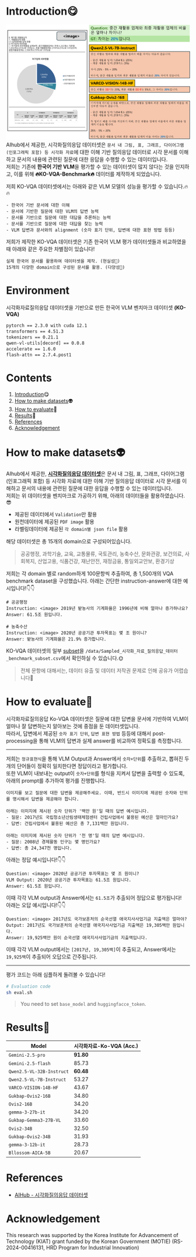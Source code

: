 # Introduction😋
![img](../그림1.png)  
AIhub에서 제공한, 시각화질의응답 데이터셋은 `문서 내 그림, 표, 그래프, 다이어그램(인포그래픽 포함) 등 시각화 자료`에 대한 이해 기반 질의응답 데이터로 시각 문서를 이해하고 문서의 내용에 관련된 질문에 대한 응답을 수행할 수 있는 데이터입니다.  
저희는 기존에 **한국어 기반 VLM**을 평가할 수 있는 데이터셋이 많지 않다는 것을 인지하고, 이를 위해 **🔥KO-VQA-Benchmark🔥** 데이터를 제작하게 되었습니다.  

저희 KO-VQA 데이터셋에서는 아래와 같은 VLM 모델의 성능을 평가할 수 있습니다.🔥🔥
```
- 한국어 기반 문서에 대한 이해
- 문서에 기반한 질문에 대한 VLM의 답변 능력
- 문서를 기반으로 질문에 대한 대답을 추론하는 능력
- 문서를 기반으로 질문에 대한 대답을 찾는 능력
- VLM 답변과 문서와의 alignment (숫자 표기 단위, 답변에 대한 표현 방법 등등)
```

저희가 제작한 KO-VQA 데이터셋은 기존 한국어 VLM 평가 데이터셋들과 비교하였을 때 아래와 같은 주요한 차별점이 있습니다!
```
실제 한국어 문서를 활용하여 데이터셋을 제작. (현실성🌟)
15개의 다양한 domain으로 구성된 문서를 활용. (다양성🌟)
```

# Environment
시각화자료질의응답 데이터셋을 기반으로 만든 한국어 VLM 벤치마크 데이터셋 **(KO-VQA)**

```
pytorch == 2.3.0 with cuda 12.1
transformers == 4.51.3
tokenizers == 0.21.1
qwen-vl-utils[decord] == 0.0.8
accelerate == 1.6.0
flash-attn == 2.7.4.post1
```

# Contents
1. [Introduction](https://github.com/Marker-Inc-Korea/KO-VQA-Benchmark?tab=readme-ov-file#introduction)😋
2. [How to make datasets](https://github.com/Marker-Inc-Korea/KO-VQA-Benchmark?tab=readme-ov-file#how-to-make-datasets)👽
3. [How to evaluate](https://github.com/Marker-Inc-Korea/KO-VQA-Benchmark?tab=readme-ov-file#how-to-evaluate)🦾
4. [Results](https://github.com/Marker-Inc-Korea/KO-VQA-Benchmark?tab=readme-ov-file#results)🌟
5. [References](https://github.com/Marker-Inc-Korea/KO-VQA-Benchmark?tab=readme-ov-file#references)
6. [Acknowledgement](https://github.com/Marker-Inc-Korea/KO-VQA-Benchmark?tab=readme-ov-file#acknowledgement)

# How to make datasets👽
AIhub에서 제공한, [**시각화질의응답 데이터셋**](https://www.aihub.or.kr/aihubdata/data/view.do?currMenu=115&topMenu=100&dataSetSn=71812)은 문서 내 그림, 표, 그래프, 다이어그램(인포그래픽 포함) 등 시각화 자료에 대한 이해 기반 질의응답 데이터로 시각 문서를 이해하고 문서의 내용에 관련된 질문에 대한 응답을 수행할 수 있는 데이터입니다.  
저희는 위 데이터셋을 벤치마크로 가공하기 위해, 아래의 데이터들을 활용하였습니다.😎
- 제공된 데이터에서 `Validation`만 활용
- 원천데이터에 제공된 `PDF image` 활용
- 라벨링데이터에 제공된 `각 domain별 json file` 활용
  
해당 데이터셋은 총 15개의 domain으로 구성되어있습니다.  
> 공공행정, 과학기술, 교육, 교통물류, 국토관리, 농축수산, 문화관광, 보건의료, 사회복지, 산업고용, 식품건강, 재난안전, 재정금융, 통일외교안보, 환경기상
   
저희는 각 domain 별로 random하게 100문항씩 추출하여, 총 1,500개의 VQA benchmark dataset을 구성했습니다.
아래는 간단한 instruction-answer에 대한 예시입니다!👇👇
```
# 공공행정
Instruction: <image> 2019년 밭농사의 기계화율은 1996년에 비해 얼마나 증가하나요?
Answer: 61.5조 원입니다.

# 농축수산
Instruction: <image> 2020년 공공기관 투자목표는 몇 조 원이니?
Answer: 밭농사의 기계화율은 21.9% 증가합니다.
```
  
KO-VQA 데이터셋의 일부 [subset](https://github.com/Marker-Inc-Korea/KO-VQA-Benchmark/blob/main/data/Sampled_%EC%8B%9C%EA%B0%81%ED%99%94_%EC%9E%90%EB%A3%8C_%EC%A7%88%EC%9D%98%EC%9D%91%EB%8B%B5_%EB%8D%B0%EC%9D%B4%ED%84%B0_benchmark_subset.csv)을 `/data/Sampled_시각화_자료_질의응답_데이터_benchmark_subset.csv`에서 확인하실 수 있습니다.🌞
> 전체 문항에 대해서는, 데이터 유출 및 데이터 저작권 문제로 인해 공유가 어렵습니다🤫

# How to evaluate🦾
시각화자료질의응답 Ko-VQA 데이터셋은 질문에 대한 답변을 문서에 기반하여 VLM이 얼마나 잘 답변하는지 알아보는 것에 중점을 둔 데이터셋입니다.  
따라서, 답변에서 제공된 `숫자 표기 단위`, `답변 표현 방법` 등등에 대해서 post-processing을 통해 VLM의 답변과 실제 answer를 비교하여 정확도를 측정합니다.  

---

저희는 `정규표현식`을 통해 VLM Output과 Answer에서 `숫자+단위`를 추출하고, 뽑혀진 두 개의 단어들이 정확히 일치한다면 정답이라고 평가합니다.  
또한 VLM이 내보내는 output이 `숫자+단위`를 형식을 지켜서 답변을 출력할 수 있도록, 아래의 prompt를 추가하여 평가를 진행합니다.
```
이미지를 보고 질문에 대한 답변을 제공해주세요. 이때, 반드시 이미지에 제공된 숫자와 단위를 명시해서 답변을 제공해야 합니다.

아래는 이미지에 제시된 숫자 단위가 '백만 원'일 때의 답변 예시입니다.
- 질문: 2017년도 국립청소년산림생태체험센터 건립사업에서 불용된 예산은 얼마인가요?
- 답변: 건립사업에서 불용된 예산은 총 7,131백만 원입니다.

아래는 이미지에 제시된 숫자 단위가 '천 명'일 때의 답변 예시입니다.
- 질문: 2008년 경제활동 인구는 몇 명인가요?
- 답변: 총 24,347천 명입니다.
```
  
아래는 정답 예시입니다!👇👇
```
Question: <image> 2020년 공공기관 투자목표는 몇 조 원이니?
VLM Output: 2020년 공공기관 투자목표는 61.5조 원입니다.
Answer: 61.5조 원입니다.
```
이때 각각 VLM output과 Answer에서는 `61.5조`가 추출되어 정답으로 평가됩니다!  
아래는 오답 예시입니다!👇👇
```
Question: <image> 2017년도 국가보훈처의 순국선열 애국지사사업기금 지출액은 얼마야?
Output: 2017년도 국가보훈처의 순국선열 애국지사사업기금 지출액은 19,305백만 원입니다.
Answer: 19,925백만 원이 순국선열 애국지사사업기금의 지출액입니다.
```
이때 각각 VLM output에서는 `[2017년, 19,305백]`이 추출되고, Answer에서는 `19,925백`이 추출되어 오답으로 간주됩니다.  

---

평가 코드는 아래 심플하게 돌려볼 수 있습니다!  
```bash
# Evaluation code
sh eval.sh
```
> You need to set `base_model` and `huggingfacce_token`.
  
# Results🌟
| Model | 시각화자료-Ko-VQA (Acc.) |
| ------------- | ------------- |
| `Gemini-2.5-pro` | **91.80** |
| `Gemini-2.5-flash` | 85.73 |
| `Qwen2.5-VL-32B-Instruct` | **60.48** |
| `Qwen2.5-VL-7B-Instruct` | 53.27 | 
| `VARCO-VISION-14B-HF` | 43.67 |
| `Gukbap-Ovis2-16B` | 34.80 | 
| `Ovis2-16B` | 34.20 |
| `gemma-3-27b-it` | 34.20 |
| `Gukbap-Gemma3-27B-VL` | 33.60 | 
| `Ovis2-34B` | 32.50 |
| `Gukbap-Ovis2-34B` | 31.93 | 
| `gemma-3-12b-it` | 28.73 |
| `Bllossom-AICA-5B` | 20.67 | 
   
# References
- [AIHub - 시각화질의응답 데이터셋](https://www.aihub.or.kr/aihubdata/data/view.do?currMenu=115&topMenu=100&dataSetSn=71812)

# Acknowledgement 
This research was supported by the Korea Institute for Advancement of Technology (KIAT) grant funded by the Korean Government (MOTIE) (RS-2024-00416131, HRD Program for Industrial Innovation)
